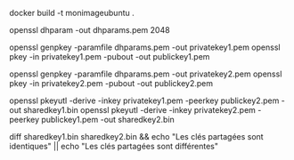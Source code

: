 docker build -t monimageubuntu .


openssl dhparam -out dhparams.pem 2048

openssl genpkey -paramfile dhparams.pem -out privatekey1.pem
openssl pkey -in privatekey1.pem -pubout -out publickey1.pem

openssl genpkey -paramfile dhparams.pem -out privatekey2.pem
openssl pkey -in privatekey2.pem -pubout -out publickey2.pem

openssl pkeyutl -derive -inkey privatekey1.pem -peerkey publickey2.pem -out sharedkey1.bin
openssl pkeyutl -derive -inkey privatekey2.pem -peerkey publickey1.pem -out sharedkey2.bin

diff sharedkey1.bin sharedkey2.bin && echo "Les clés partagées sont identiques" || echo "Les clés partagées sont différentes"
